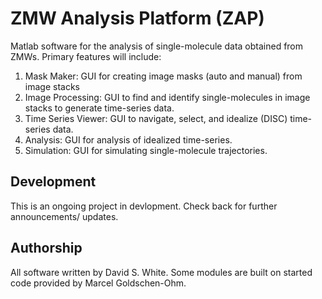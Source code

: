 # ZMW Analysis Platform (ZAP)
Matlab software for the analysis of single-molecule data obtained from ZMWs. 
Primary features will include:  
  1. Mask Maker: GUI for creating image masks (auto and manual) from image stacks
  2. Image Processing: GUI to find and identify single-molecules in image stacks to generate time-series data.  
  3. Time Series Viewer: GUI to navigate, select, and idealize (DISC) time-series data.
  4. Analysis: GUI for analysis of idealized time-series. 
  5. Simulation: GUI for simulating single-molecule trajectories. 
  
## Development
This is an ongoing project in devlopment. Check back for further announcements/ updates. 

## Authorship
All software written by David S. White. Some modules are built on started code provided by Marcel Goldschen-Ohm. 

